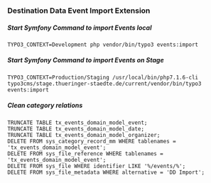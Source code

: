### Destination Data Event Import Extension

##### Start Symfony Command to import Events local
    
    TYPO3_CONTEXT=Development php vendor/bin/typo3 events:import
    
##### Start Symfony Command to import Events on Stage

    TYPO3_CONTEXT=Production/Staging /usr/local/bin/php7.1.6-cli typo3cms/stage.thueringer-staedte.de/current/vendor/bin/typo3 events:import

##### Clean category relations

    TRUNCATE TABLE tx_events_domain_model_event;
    TRUNCATE TABLE tx_events_domain_model_date;
    TRUNCATE TABLE tx_events_domain_model_organizer;
    DELETE FROM sys_category_record_mm WHERE tablenames = 'tx_events_domain_model_event';
    DELETE FROM sys_file_reference WHERE tablenames = 'tx_events_domain_model_event';
    DELETE FROM sys_file WHERE identifier LIKE '%/events/%';
    DELETE FROM sys_file_metadata WHERE alternative = 'DD Import';